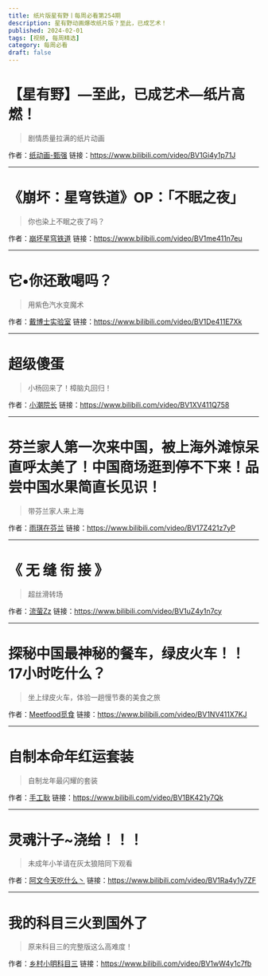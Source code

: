 ```yaml
---
title: 纸片版星有野丨每周必看第254期
description: 星有野动画爆改纸片版？至此，已成艺术！
published: 2024-02-01
tags: [视频, 每周精选]
category: 每周必看
draft: false
---
```


# 【星有野】—至此，已成艺术—纸片高燃！
> 剧情质量拉满的纸片动画

作者：[纸动画-甄强](https://space.bilibili.com/90589589)
链接：https://www.bilibili.com/video/BV1Gi4y1p71J

---

# 《崩坏：星穹铁道》OP：「不眠之夜」
> 你也染上不眠之夜了吗？

作者：[崩坏星穹铁道](https://space.bilibili.com/1340190821)
链接：https://www.bilibili.com/video/BV1me411n7eu

---

# 它•你还敢喝吗？
> 用紫色汽水变魔术

作者：[戴博士实验室](https://space.bilibili.com/252028114)
链接：https://www.bilibili.com/video/BV1De411E7Xk

---

# 超级傻蛋
> 小杨回来了！樟脑丸回归！

作者：[小潮院长](https://space.bilibili.com/5970160)
链接：https://www.bilibili.com/video/BV1XV411Q758

---

# 芬兰家人第一次来中国，被上海外滩惊呆直呼太美了！中国商场逛到停不下来！品尝中国水果简直长见识！
> 带芬兰家人来上海

作者：[雨琪在芬兰](https://space.bilibili.com/323024456)
链接：https://www.bilibili.com/video/BV17Z421z7yP

---

# 《 无 缝 衔 接 》
> 超丝滑转场

作者：[流萤Zz](https://space.bilibili.com/2108856)
链接：https://www.bilibili.com/video/BV1uZ4y1n7cy

---

# 探秘中国最神秘的餐车，绿皮火车！！17小时吃什么？
> 坐上绿皮火车，体验一趟慢节奏的美食之旅

作者：[Meetfood觅食](https://space.bilibili.com/447317111)
链接：https://www.bilibili.com/video/BV1NV411X7KJ

---

# 自制本命年红运套装
> 自制龙年最闪耀的套装

作者：[手工耿](https://space.bilibili.com/280793434)
链接：https://www.bilibili.com/video/BV1BK421y7Qk

---

# 灵魂汁子~浇给！！！
> 未成年小羊请在灰太狼陪同下观看

作者：[阿文今天吃什么丶](https://space.bilibili.com/3461565930015324)
链接：https://www.bilibili.com/video/BV1Ra4y1y7ZF

---

# 我的科目三火到国外了
> 原来科目三的完整版这么高难度！

作者：[乡村小明科目三](https://space.bilibili.com/3493087613553387)
链接：https://www.bilibili.com/video/BV1wW4y1c7fb

